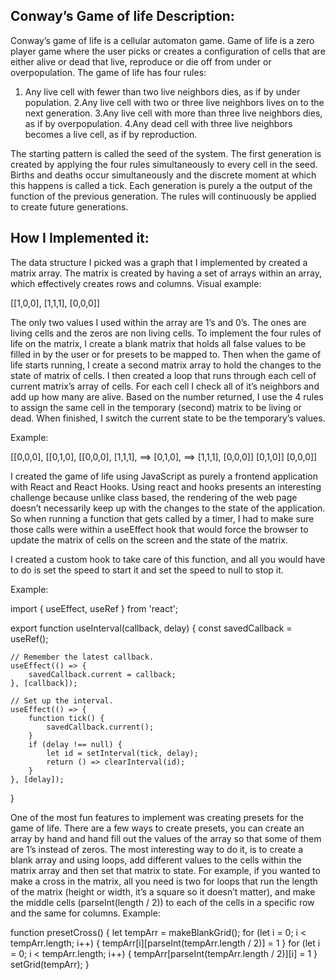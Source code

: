 ## Conway’s Game of life Description:

Conway’s game of life is a cellular automaton game. Game of life is a zero player game where the user picks or creates a configuration of cells that are either alive or dead that live, reproduce or die off from under or overpopulation.  The game of life has four rules:

1. Any live cell with fewer than two live neighbors dies, as if by under population.
2.Any live cell with two or three live neighbors lives on to the next generation.
3.Any live cell with more than three live neighbors dies, as if by overpopulation.
4.Any dead cell with three live neighbors becomes a live cell, as if by reproduction.

The starting pattern is called the seed of the system. The first generation is created by applying the four rules simultaneously to every cell in the seed.  Births and deaths occur simultaneously and the discrete moment at which this happens is called a tick.  Each generation is purely a the output of the function of the previous generation.   The rules will continuously be applied to create future generations.

## How I Implemented it:

The data structure I picked was a graph that I implemented by created a matrix array.  The matrix is created by having a set of arrays within an array, which effectively creates rows and columns. Visual example:

[[1,0,0],
 [1,1,1],
 [0,0,0]]

The only two values I used within the array are 1’s and 0’s.  The ones are living cells and the zeros are non living cells.  To implement the four rules of life on the matrix, I create a blank matrix that holds all false values to be filled in by the user or for presets to be mapped to.  Then when the game of life starts running, I create a second matrix array to hold the changes to the state of matrix of cells.  I then created a loop that runs through each cell of current matrix’s array of cells.  For each cell I check all of it’s neighbors and add up how many are alive.  Based on the number returned, I use the 4 rules to assign the same cell in the temporary (second) matrix to be living or dead.  When finished, I switch the current state to be the temporary’s values.

Example: 

[[0,0,0],                [[0,1,0],                 [[0,0,0],
 [1,1,1],      ==>     [0,1,0],     ==>      [1,1,1],
 [0,0,0]]                 [0,1,0]]                  [0,0,0]]


I created the game of life using JavaScript as purely a frontend application with React and React Hooks.  Using react and hooks presents an interesting challenge because unlike class based, the rendering of the web page doesn’t necessarily keep up with the changes to the state of the application.  So when running a function that gets called by a timer, I had to make sure those calls were within a useEffect hook that would force the browser to update the matrix of cells on the screen and the state of the matrix.

I created a custom hook to take care of this function, and all you would have to do is set the speed to start it and set the speed to null to stop it.

Example: 

import { useEffect, useRef } from 'react';

export function useInterval(callback, delay) {
	const savedCallback = useRef();

	// Remember the latest callback.
	useEffect(() => {
		savedCallback.current = callback;
	}, [callback]);

	// Set up the interval.
	useEffect(() => {
		function tick() {
			savedCallback.current();
		}
		if (delay !== null) {
			let id = setInterval(tick, delay);
			return () => clearInterval(id);
		}
	}, [delay]);
}


One of the most fun features to implement was creating presets for the game of life.  There are a few ways to create presets, you can create an array by hand and hand fill out the values of the array so that some of them are 1’s instead of zeros.  The most interesting way to do it, is to create a blank array and using loops, add different values to the cells within the matrix array and then set that matrix to state. For example, if you wanted to make a cross in the matrix, all you need is two for loops that run the length of the matrix (height or width, it’s a square so it doesn’t matter), and make the middle cells (parseInt(length / 2)) to each of the cells in a specific row and the same for columns.  Example: 

function presetCross() {
	let tempArr = makeBlankGrid();
	for (let i = 0; i < tempArr.length; i++) {
		tempArr[i][parseInt(tempArr.length / 2)] = 1
	}
	for (let i = 0; i < tempArr.length; i++) {
		tempArr[parseInt(tempArr.length / 2)][i] = 1
	}
	setGrid(tempArr);
}